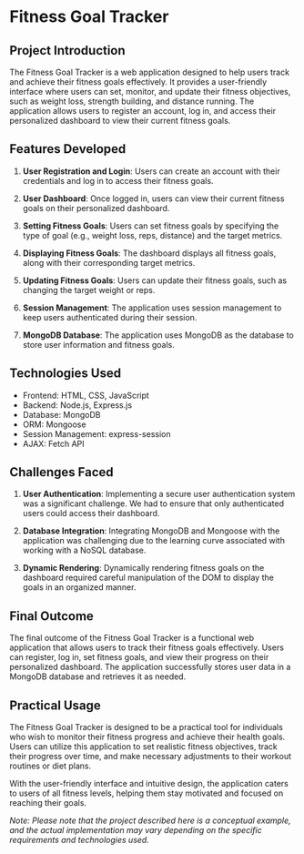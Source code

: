 # Fitness Goal Tracker

## Project Introduction

The Fitness Goal Tracker is a web application designed to help users track and achieve their fitness goals effectively. It provides a user-friendly interface where users can set, monitor, and update their fitness objectives, such as weight loss, strength building, and distance running. The application allows users to register an account, log in, and access their personalized dashboard to view their current fitness goals.

## Features Developed

1. **User Registration and Login**: Users can create an account with their credentials and log in to access their fitness goals.

2. **User Dashboard**: Once logged in, users can view their current fitness goals on their personalized dashboard.

3. **Setting Fitness Goals**: Users can set fitness goals by specifying the type of goal (e.g., weight loss, reps, distance) and the target metrics.

4. **Displaying Fitness Goals**: The dashboard displays all fitness goals, along with their corresponding target metrics.

5. **Updating Fitness Goals**: Users can update their fitness goals, such as changing the target weight or reps.

6. **Session Management**: The application uses session management to keep users authenticated during their session.

7. **MongoDB Database**: The application uses MongoDB as the database to store user information and fitness goals.

## Technologies Used

- Frontend: HTML, CSS, JavaScript
- Backend: Node.js, Express.js
- Database: MongoDB
- ORM: Mongoose
- Session Management: express-session
- AJAX: Fetch API

## Challenges Faced

1. **User Authentication**: Implementing a secure user authentication system was a significant challenge. We had to ensure that only authenticated users could access their dashboard.

2. **Database Integration**: Integrating MongoDB and Mongoose with the application was challenging due to the learning curve associated with working with a NoSQL database.

3. **Dynamic Rendering**: Dynamically rendering fitness goals on the dashboard required careful manipulation of the DOM to display the goals in an organized manner.

## Final Outcome

The final outcome of the Fitness Goal Tracker is a functional web application that allows users to track their fitness goals effectively. Users can register, log in, set fitness goals, and view their progress on their personalized dashboard. The application successfully stores user data in a MongoDB database and retrieves it as needed.

## Practical Usage

The Fitness Goal Tracker is designed to be a practical tool for individuals who wish to monitor their fitness progress and achieve their health goals. Users can utilize this application to set realistic fitness objectives, track their progress over time, and make necessary adjustments to their workout routines or diet plans.

With the user-friendly interface and intuitive design, the application caters to users of all fitness levels, helping them stay motivated and focused on reaching their goals.

*Note: Please note that the project described here is a conceptual example, and the actual implementation may vary depending on the specific requirements and technologies used.*
